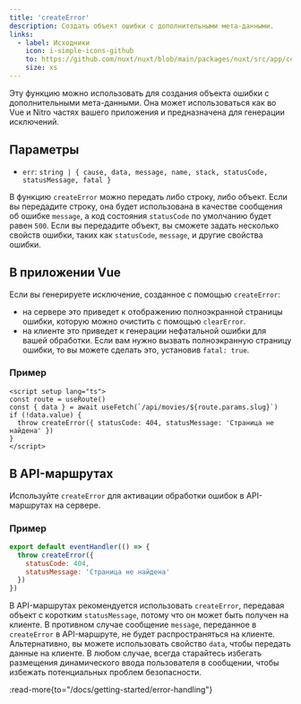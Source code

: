 ```yaml
---
title: 'createError'
description: Создать объект ошибки с дополнительными мета-данными.
links:
  - label: Исходники
    icon: i-simple-icons-github
    to: https://github.com/nuxt/nuxt/blob/main/packages/nuxt/src/app/composables/error.ts
    size: xs
---
```


Эту функцию можно использовать для создания объекта ошибки с дополнительными мета-данными. Она может использоваться как во Vue и Nitro частях вашего приложения и предназначена для генерации исключений.

## Параметры

- `err`: `string | { cause, data, message, name, stack, statusCode, statusMessage, fatal }`

В функцию `createError` можно передать либо строку, либо объект. Если вы передадите строку, она будет использована в качестве сообщения об ошибке  `message`, а код состояния `statusCode` по умолчанию будет равен `500`. Если вы передадите объект, вы сможете задать несколько свойств ошибки, таких как `statusCode`, `message`, и другие свойства ошибки.

## В приложении Vue

Если вы генерируете исключение, созданное с помощью `createError`:

- на сервере это приведет к отображению полноэкранной страницы ошибки, которую можно очистить с помощью `clearError`.
- на клиенте это приведет к генерации нефатальной ошибки для вашей обработки. Если вам нужно вызвать полноэкранную страницу ошибки, то вы можете сделать это, установив `fatal: true`.

### Пример

```vue [pages/movies/[slug\\].vue]
<script setup lang="ts">
const route = useRoute()
const { data } = await useFetch(`/api/movies/${route.params.slug}`)
if (!data.value) {
  throw createError({ statusCode: 404, statusMessage: 'Страница не найдена' })
}
</script>
```

## В API-маршрутах

Используйте `createError` для активации обработки ошибок в API-маршрутах на сервере.

### Пример

```js
export default eventHandler(() => {
  throw createError({
    statusCode: 404,
    statusMessage: 'Страница не найдена'
  })
})
```

В API-маршрутах рекомендуется использовать `createError`, передавая объект с коротким `statusMessage`, потому что он может быть получен на клиенте. В противном случае сообщение `message`, переданное в `createError` в API-маршруте, не будет распространяться на клиенте. Альтернативно, вы можете использовать свойство `data`, чтобы передать данные на клиенте. В любом случае, всегда старайтесь избегать размещения динамического ввода пользователя в сообщении, чтобы избежать потенциальных проблем безопасности.

:read-more{to="/docs/getting-started/error-handling"}
